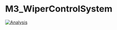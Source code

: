 # M3_WiperControlSystem

[![Analysis](https://github.com/kommalapatisowmya/M3_WiperControlSystem/actions/workflows/Analysis.yml/badge.svg)](https://github.com/kommalapatisowmya/M3_WiperControlSystem/actions/workflows/Analysis.yml)

